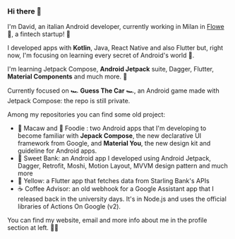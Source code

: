 ### Hi there 👋

I'm David, an italian Android developer, currently working in Milan in [Flowe](https://www.flowe.com/) 🌱, a fintech startup! 🏦

I developed apps with **Kotlin**, Java, React Native and also Flutter but, right now, I'm focusing on learning every secret of Android's world 📱.

I'm learning Jetpack Compose, **Android Jetpack** suite, Dagger, Flutter, **Material Components** and much more. 🌳 

Currently focused on 🏎️ **Guess The Car** 🏎️, an Android game made with Jetpack Compose: the repo is still private.
 
Among my repositories you can find some old project:
- 🦜 Macaw and 🍟 Foodie : two Android apps that I'm developing to become familiar with **Jepack Compose**, the new declarative UI framework from Google, and **Material You**, the new design kit and guideline for Android apps.
- 🍬 Sweet Bank: an Android app I developed using Android Jetpack, Dagger, Retrofit, Moshi, Motion Layout, MVVM design pattern and much more
- 🌼 Yellow: a Flutter app that fetches data from Starling Bank's APIs
- ☕️ Coffee Advisor: an old webhook for a Google Assistant app that I released back in the university days. It's in Node.js and uses the official libraries of Actions On Google (v2).

You can find my website, email and more info about me in the profile section at left. ✌🏻

